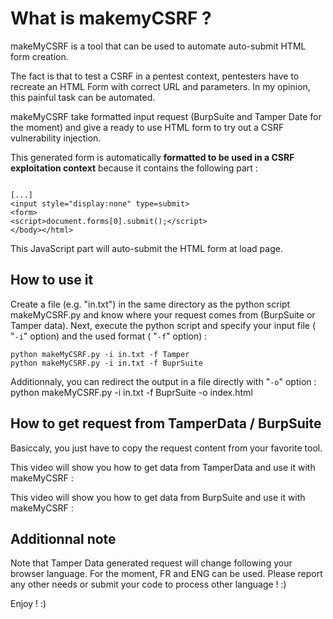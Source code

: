 # What is makemyCSRF ? 
makeMyCSRF is a tool that can be used to automate auto-submit HTML form creation.

The fact is that to test a CSRF in a pentest context, pentesters have to recreate an HTML Form with correct URL and parameters. In my opinion, this painful task can be automated.

makeMyCSRF take formatted input request (BurpSuite and Tamper Date for the moment) and give a ready to use HTML form to try out a CSRF vulnerability injection.

This generated form is automatically **formatted to be used in a CSRF exploitation context** because it contains the following part :
```

[...]
<input style="display:none" type=submit>
<form>
<script>document.forms[0].submit();</script>
</body></html>
```

This JavaScript part will auto-submit the HTML form at load page.

## How to use it

Create a file (e.g. "in.txt") in the same directory as the python script makeMyCSRF.py and know where your request comes from (BurpSuite or Tamper data). Next, execute the python script and specify your input file  ( "`-i`" option) and the used format ( "`-f`" option) : 
```
python makeMyCSRF.py -i in.txt -f Tamper
python makeMyCSRF.py -i in.txt -f BuprSuite
```

Additionnaly, you can redirect the output in a file directly with "`-o`" option : 
python makeMyCSRF.py -i in.txt -f BuprSuite -o index.html

## How to get request from TamperData / BurpSuite

Basiccaly, you just have to copy the request content from your favorite tool.

This video will show you how to get data from TamperData and use it with makeMyCSRF :


This video will show you how to get data from BurpSuite and use it with makeMyCSRF :


## Additionnal note
Note that Tamper Data generated request will change following your browser language. For the moment, FR and ENG can be used. Please report any other needs or submit your code to process other language ! :)

Enjoy ! :)
